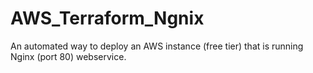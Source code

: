 # AWS_Terraform_Ngnix
An automated way to deploy an AWS instance (free tier) that is running Nginx (port 80) webservice. 
